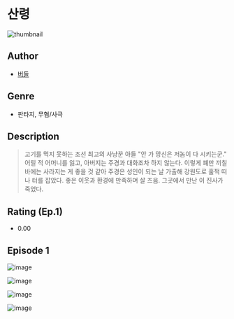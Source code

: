 # 산령
![thumbnail](https://image-comic.pstatic.net/user_contents_data/challenge_comic/2023/05/23/366693/upload_3846464843089864243_480x623.jpeg)

## Author
- [버들](https://comic.naver.com/artistTitle?id=366693)

## Genre
- 판타지, 무협/사극

## Description
> 고기를 먹지 못하는 조선 최고의 사냥꾼 아들 "안 가 망신은 저놈이 다 시키는군." 어릴 적 어머니를 잃고, 아버지는 주경과 대화조차 하지 않는다. 이렇게 폐만 끼칠 바에는 사라지는 게 좋을 것 같아 주경은 성인이 되는 날 가출해 강원도로 훌쩍 떠나 터를 잡았다. 좋은 이웃과 환경에 만족하며 살 즈음. 그곳에서 만난 이 진사가 죽었다.


## Rating (Ep.1)
- 0.00

## Episode 1
![image](https://image-comic.pstatic.net/user_contents_data/challenge_comic/2023/05/25/366693/upload_3559642928498632247.jpeg)

![image](https://image-comic.pstatic.net/user_contents_data/challenge_comic/2023/05/26/366693/upload_3977019565345421155.jpeg)

![image](https://image-comic.pstatic.net/user_contents_data/challenge_comic/2023/05/26/366693/upload_7077517187357882468.jpeg)

![image](https://image-comic.pstatic.net/user_contents_data/challenge_comic/2023/05/26/366693/upload_3919874823544780642.jpeg)
